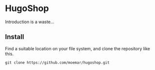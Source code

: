 # HugoShop
Introduction is a waste...

## Install
Find a suitable location on your file system, and clone the repository like this.

`git clone https://github.com/moemar/hugoshop.git`
